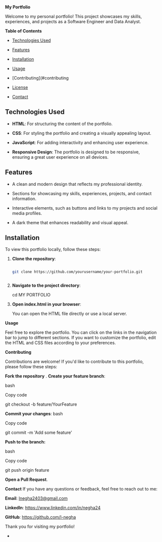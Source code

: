 **My Portfolio**





Welcome to my personal portfolio! This project showcases my skills, experiences, and projects as a Software Engineer and Data Analyst.







**Table of Contents**

- [Technologies Used](#technologies-used)
  
- [Features](#features)
  
- [Installation](#installation)
  
- [Usage](#usage)
  
- [Contributing](#contributing

- [License](#license)
  
- [Contact](#contact)

  

## Technologies Used

- **HTML**: For structuring the content of the portfolio.
  
- **CSS**: For styling the portfolio and creating a visually appealing layout.
  
- **JavaScript**: For adding interactivity and enhancing user experience.
  
- **Responsive Design**: The portfolio is designed to be responsive, ensuring a great user experience on all devices.



## Features
- A clean and modern design that reflects my professional identity.
  
- Sections for showcasing my skills, experiences, projects, and contact information.

- Interactive elements, such as buttons and links to my projects and social media profiles.
  
- A dark theme that enhances readability and visual appeal.


## Installation
To view this portfolio locally, follow these steps:

1. **Clone the repository**:
   
   ```bash
   
   git clone https://github.com/yourusername/your-portfolio.git


   
2. **Navigate to the project directory**:
   
   cd MY PORTFOLIO

3. **Open index.html in your browser**:

    You can open the HTML file directly or use a local server.

**Usage**

Feel free to explore the portfolio. You can click on the links in the navigation bar to jump to different sections. If you want to customize the portfolio, edit the HTML and CSS files according to your preferences.


**Contributing**

Contributions are welcome! If you'd like to contribute to this portfolio, please follow these steps:

**Fork the repository**
.
**Create your feature branch**:

bash

Copy code

git checkout -b feature/YourFeature


**Commit your changes**:
bash

Copy code

git commit -m 'Add some feature'

**Push to the branch:**

bash

Copy code

git push origin feature

**Open a Pull Request**.


**Contact**
If you have any questions or feedback, feel free to reach out to me:

**Email**: lnegha2403@gmail.com

**LinkedIn**: https://www.linkedin.com/in/negha24 

**GitHub**: https://github.com/l-negha


Thank you for visiting my portfolio!

+

   

 
 
